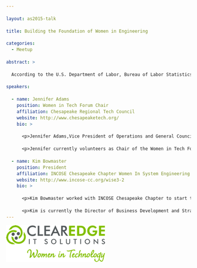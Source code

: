 ```yaml
---

layout: as2015-talk

title: Building the Foundation of Women in Engineering

categories:
  - Meetup

abstract: >

  According to the U.S. Department of Labor, Bureau of Labor Statistics (2014), women make up 47% of the United State’s workforce, but are under-represented in some of the higher paying science and engineering occupations. Why is this? What can we do to increase the presence of women in engineering? This discussion examines what is needed to build a better foundation of women in engineering. Women and men are invited to join this discussion.

speakers:

  - name: Jennifer Adams
    position: Women in Tech Forum Chair
    affiliation: Chesapeake Regional Tech Council
    website: http://www.chesapeaketech.org/
    bio: >

      <p>Jennifer Adams,Vice President of Operations and General Council of Resilience Technology Company, has spent most of her career in private law and consulting practice. Her predominant areas of experience are in business law and litigation, government contracts, technology, e-commerce and Internet law. Jennifer has worked with software developers and Internet businesses with respect to protection of technology rights, copyrights and trademarks, software licensing, protection of key personnel, Internet agreements, and e-commerce litigation issues. She has also advised start-up and growing firms in a variety of industries, including technology firms, through mergers and acquisitions, securing private and institutional financing, crafting partnerships and joint venture relationships, developing internal operating plans, employment strategies, and corporate governance.</p>

      <p>Jennifer currently volunteers as Chair of the Women in Tech Forum of the Chesapeake Regional Tech Council. She received her Juris Doctor, cum laude, from the Catholic University of America, Columbus School of Law, and holds degrees from Cornell University and University of Maryland, College Park. She lives and works in Annapolis, Maryland.</p>

  - name: Kim Bowmaster
    position: President
    affiliation: INCOSE Chesapeake Chapter Women In System Engineering (WISE)
    website: http://www.incose-cc.org/wise3-2
    bio: >

      <p>Kim Bowmaster worked with INCOSE Chesapeake Chapter to start the WISE initiative to increase the representation of women in systems engineering within industry, academia, and government. WISE has been heavily engaged within the local engineering community, supporting a variety of mentorship, educational, and networking events for both young and experienced women that are interested in the engineering discipline. In addition to leading events and outreach initiatives within the chapter, Kim is currently working with INCOSE at the international level to develop WISE initiatives across other chapters, using Chesapeake Chapter as a model. Prior to her recent involvement with INCOSE, Kim was responsible for leading technical training initiatives for the AFCEA Central Maryland organization.</p>

      <p>Kim is currently the Director of Business Development and Strategic Planning at ClearEdge IT Solutions. She has spent the last 15 years in technical and programmatic leadership roles, though began her career as a software engineer developing multi-threaded batch and stream processing systems and components. She received an Executive Certificate in Management and Leadership from the Massachusetts Institute of Technology (MIT) Sloan School of Management and a B.S. in Computer Science from UMBC. She has also earned and maintained a variety of certifications, including Certified System Engineering Professional (CSEP), Certified Scrum Master (CSM), and Project Management Professional (PMP).</p>
---
```



<div class="text-center">
  <img src="/2015/img/wit.png" alt="ClearEdge IT Solutions - Women in Technology"/>
</div>

